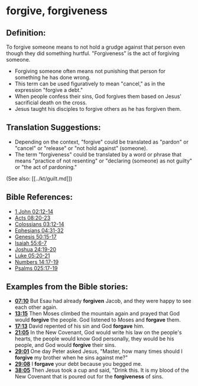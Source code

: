 # forgive, forgiveness #

## Definition: ##

To forgive someone means to not hold a grudge against that person even though they did something hurtful. "Forgiveness" is the act of forgiving someone.

* Forgiving someone often means not punishing that person for something he has done wrong.
* This term can be used figuratively to mean "cancel," as in the expression "forgive a debt."
* When people confess their sins, God forgives them based on Jesus' sacrificial death on the cross.
* Jesus taught his disciples to forgive others as he has forgiven them.

## Translation Suggestions: ##

* Depending on the context, "forgive" could be translated as "pardon" or "cancel" or "release" or "not hold against" (someone).
* The term "forgiveness" could be translated by a word or phrase that means "practice of not resenting" or "declaring (someone) as not guilty" or "the act of pardoning."

(See also: [[../kt/guilt.md]])

## Bible References: ##

* [1 John 02:12-14](en/tn/1jn/help/02/12)
* [Acts 08:20-23](en/tn/act/help/08/20)
* [Colossians 03:12-14](en/tn/col/help/03/12)
* [Ephesians 04:31-32](en/tn/eph/help/04/31)
* [Genesis 50:15-17](en/tn/gen/help/50/15)
* [Isaiah 55:6-7](en/tn/isa/help/55/06)
* [Joshua 24:19-20](en/tn/jos/help/24/19)
* [Luke 05:20-21](en/tn/luk/help/05/20)
* [Numbers 14:17-19](en/tn/num/help/14/17)
* [Psalms 025:17-19](en/tn/psa/help/25/17)

## Examples from the Bible stories: ##

* __[07:10](en/tn/obs/help/07/10)__ But Esau had already __forgiven__  Jacob, and they were happy to see each other again.
* __[13:15](en/tn/obs/help/13/15)__ Then Moses climbed the mountain again and prayed that God would __forgive__  the people. God listened to Moses and __forgave__  them.
* __[17:13](en/tn/obs/help/17/13)__ David repented of his sin and God __forgave__  him.
* __[21:05](en/tn/obs/help/21/05)__ In the New Covenant, God would write his law on the people's hearts, the people would know God personally, they would be his people, and God would __forgive__  their sins.
* __[29:01](en/tn/obs/help/29/01)__ One day Peter asked Jesus, "Master, how many times should I __forgive__  my brother when he sins against me?"
* __[29:08](en/tn/obs/help/29/08)__ I __forgave__  your debt because you begged me.
* __[38:05](en/tn/obs/help/38/05)__ Then Jesus took a cup and said, "Drink this. It is my blood of the New Covenant that is poured out for the __forgiveness__  of sins.
